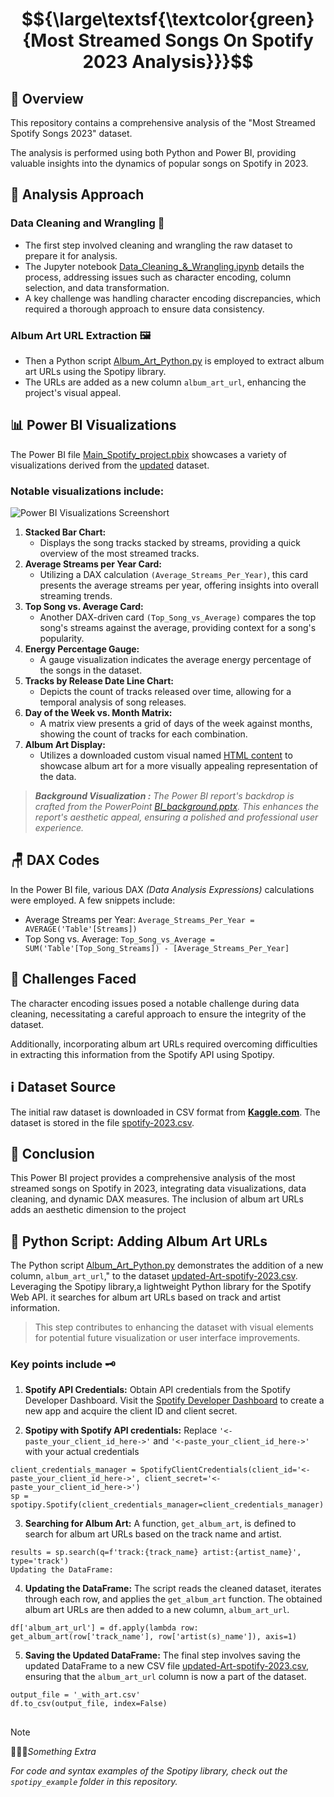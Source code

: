 # $${\large\textsf{\textcolor{green}{Most Streamed Songs On Spotify 2023 Analysis}}}$$

## 📝 **Overview**
This repository contains a comprehensive analysis of the "Most Streamed Spotify Songs 2023" dataset.

The analysis is performed using both Python and Power BI, providing valuable insights into the dynamics of popular songs on Spotify in 2023.

## 🧠 **Analysis Approach**

### Data Cleaning and Wrangling 🧹
- The first step involved cleaning and wrangling the raw dataset to prepare it for analysis. 
- The Jupyter notebook [Data_Cleaning_&_Wrangling.ipynb](Data_Cleaning_&_Wrangling.ipynb) details the process, addressing issues such as character encoding, column selection, and data transformation.
- A key challenge was handling character encoding discrepancies, which required a thorough approach to ensure data consistency.

### **Album Art URL Extraction** 🖼️
- Then a Python script [Album_Art_Python.py](Album_Art_Python.py) is employed to extract album art URLs using the Spotipy library. 
- The URLs are added as a new column `album_art_url`, enhancing the project's visual appeal.

## 📊 **Power BI Visualizations**

The Power BI file [Main_Spotify_project.pbix](Main_Spotify_project.pbix) showcases a variety of visualizations derived from the [updated](updated-Art-spotify-2023.csv) dataset. 

### Notable visualizations include: 

![Power BI Visualizations Screenshort](https://github.com/5umit-chandra/Spotify_most.streamed.songs-2023_EDA/assets/154830809/973cb072-df36-4a9f-b66c-091e17a975ba)

1. **Stacked Bar Chart:**
   - Displays the song tracks stacked by streams, providing a quick overview of the most streamed tracks.
2. **Average Streams per Year Card:**
   - Utilizing a DAX calculation `(Average_Streams_Per_Year)`, this card presents the average streams per year, offering insights into overall streaming trends.
3. **Top Song vs. Average Card:**
   - Another DAX-driven card `(Top_Song_vs_Average)` compares the top song's streams against the average, providing context for a song's popularity.
4. **Energy Percentage Gauge:**
   - A gauge visualization indicates the average energy percentage of the songs in the dataset.
5. **Tracks by Release Date Line Chart:**
   - Depicts the count of tracks released over time, allowing for a temporal analysis of song releases.
6. **Day of the Week vs. Month Matrix:**
   - A matrix view presents a grid of days of the week against months, showing the count of tracks for each combination.
7. **Album Art Display:**
   - Utilizes a downloaded custom visual named [HTML content](https://appsource.microsoft.com/en-us/product/power-bi-visuals/wa200001930?tab=overview) to showcase album art for a more visually appealing representation of the data.

> **_Background Visualization :_**
>*The Power BI report's backdrop is crafted from the PowerPoint [BI_background.pptx](background/BI_background.pptx). This enhances the report's aesthetic appeal, ensuring a polished and professional user experience.*

## 🪑 **DAX Codes**
In the Power BI file, various DAX _(Data Analysis Expressions)_ calculations were employed. A few snippets include:

- Average Streams per Year:
`Average_Streams_Per_Year = AVERAGE('Table'[Streams])`
- Top Song vs. Average:
`Top_Song_vs_Average = SUM('Table'[Top_Song_Streams]) - [Average_Streams_Per_Year]`

## 🎯 **Challenges Faced**
The character encoding issues posed a notable challenge during data cleaning, necessitating a careful approach to ensure the integrity of the dataset.

Additionally, incorporating album art URLs required overcoming difficulties in extracting this information from the Spotify API using Spotipy.

## ℹ️ **Dataset Source**
The initial raw dataset is downloaded in CSV format from **[Kaggle.com](https://www.kaggle.com/)**. The dataset is stored in the file [spotify-2023.csv](spotify-2023.csv).

## 🤔 **Conclusion**
This Power BI project provides a comprehensive analysis of the most streamed songs on Spotify in 2023, integrating data visualizations, data cleaning, and dynamic DAX measures. The inclusion of album art URLs adds an aesthetic dimension to the project

## 🐍 **Python Script: Adding Album Art URLs**
The Python script [Album_Art_Python.py](Album_Art_Python.py) demonstrates the addition of a new column, `album_art_url`," to the dataset [updated-Art-spotify-2023.csv](updated-Art-spotify-2023.csv). Leveraging the Spotipy library,a lightweight Python library for the Spotify Web API. it searches for album art URLs based on track and artist information. 
> This step contributes to enhancing the dataset with visual elements for potential future visualization or user interface improvements.

### Key points include 🗝️

1. **Spotify API Credentials:**
Obtain API credentials from the Spotify Developer Dashboard.
Visit the [Spotify Developer Dashboard](https://developer.spotify.com/) to create a new app and acquire the client ID and client secret.

2. **Spotipy with Spotify API credentials:** Replace `'<-paste_your_client_id_here->'` and `'<-paste_your_client_id_here->'` with your actual credentials

```
client_credentials_manager = SpotifyClientCredentials(client_id='<-paste_your_client_id_here->', client_secret='<-paste_your_client_id_here->')
sp = spotipy.Spotify(client_credentials_manager=client_credentials_manager)
```
3. **Searching for Album Art:**
A function, `get_album_art`, is defined to search for album art URLs based on the track name and artist.
```
results = sp.search(q=f'track:{track_name} artist:{artist_name}', type='track')
Updating the DataFrame:
```
4. **Updating the DataFrame:** 
The script reads the cleaned dataset, iterates through each row, and applies the `get_album_art` function. The obtained album art URLs are then added to a new column, `album_art_url`.
```
df['album_art_url'] = df.apply(lambda row: get_album_art(row['track_name'], row['artist(s)_name']), axis=1)
```
5. **Saving the Updated DataFrame:** 
The final step involves saving the updated DataFrame to a new CSV file [updated-Art-spotify-2023.csv](updated-Art-spotify-2023.csv), ensuring that the `album_art_url` column is now a part of the dataset.
```
output_file = '_with_art.csv'
df.to_csv(output_file, index=False)
```

##
>[!NOTE]
> 💁🏻‍♂️*Something Extra*
>
>*For code and syntax examples of the Spotipy library, check out the `spotipy_example` folder in this repository.*